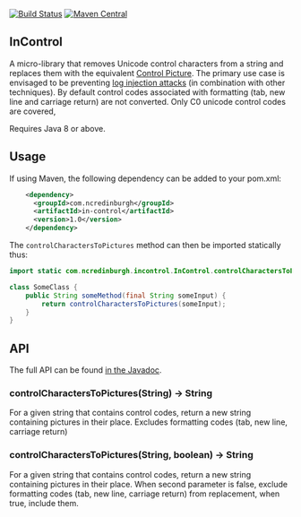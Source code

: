 [![Build Status](https://travis-ci.org/ncredinburgh/in-control.svg?branch=master)](https://travis-ci.org/ncredinburgh/in-control) [![Maven Central](https://maven-badges.herokuapp.com/maven-central/com.ncredinburgh/in-control/badge.svg)](https://maven-badges.herokuapp.com/maven-central/com.ncredinburgh/in-control)

InControl
---------------------------

A micro-library that removes Unicode control characters from a string 
and replaces them with the equivalent [Control Picture](https://en.wikipedia.org/wiki/Control_Pictures). 
The primary use case is envisaged to be preventing 
[log injection attacks](https://www.securecoding.cert.org/confluence/display/java/IDS03-J.+Do+not+log+unsanitized+user+input)
(in combination with other techniques). By default control codes 
associated with formatting (tab, new line and carriage return) are not converted.
Only C0 unicode control codes are covered, 

Requires Java 8 or above.

## Usage

If using Maven, the following dependency can be added to your pom.xml:
```xml
    <dependency>
      <groupId>com.ncredinburgh</groupId>
      <artifactId>in-control</artifactId>
      <version>1.0</version>
    </dependency>
```

The `controlCharactersToPictures` method can then be imported statically thus:

```java
import static com.ncredinburgh.incontrol.InControl.controlCharactersToPictures;

class SomeClass {
    public String someMethod(final String someInput) {
        return controlCharactersToPictures(someInput);
    }
}
```

## API

The full API can be found [in the Javadoc](https://javadoc.io/doc/com.ncredinburgh/in-control).

### controlCharactersToPictures(String) -> String

For a given string that contains control codes, return a new string 
containing pictures in their place. Excludes formatting codes 
(tab, new line, carriage return)

### controlCharactersToPictures(String, boolean) -> String

For a given string that contains control codes, return a new string 
containing pictures in their place. When second parameter is false, 
exclude formatting codes (tab, new line, carriage return) from 
replacement, when true, include them.